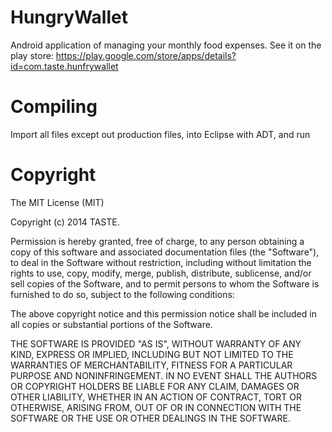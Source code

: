 HungryWallet
============

Android application of managing your monthly food expenses. See it on the play store: https://play.google.com/store/apps/details?id=com.taste.hunfrywallet

Compiling
============

Import all files except out production files, into Eclipse with ADT, and run 


Copyright
============

The MIT License (MIT)

Copyright (c) 2014 TASTE.

Permission is hereby granted, free of charge, to any person obtaining a copy
of this software and associated documentation files (the "Software"), to deal
in the Software without restriction, including without limitation the rights
to use, copy, modify, merge, publish, distribute, sublicense, and/or sell
copies of the Software, and to permit persons to whom the Software is
furnished to do so, subject to the following conditions:

The above copyright notice and this permission notice shall be included in
all copies or substantial portions of the Software.

THE SOFTWARE IS PROVIDED "AS IS", WITHOUT WARRANTY OF ANY KIND, EXPRESS OR
IMPLIED, INCLUDING BUT NOT LIMITED TO THE WARRANTIES OF MERCHANTABILITY,
FITNESS FOR A PARTICULAR PURPOSE AND NONINFRINGEMENT. IN NO EVENT SHALL THE
AUTHORS OR COPYRIGHT HOLDERS BE LIABLE FOR ANY CLAIM, DAMAGES OR OTHER
LIABILITY, WHETHER IN AN ACTION OF CONTRACT, TORT OR OTHERWISE, ARISING FROM,
OUT OF OR IN CONNECTION WITH THE SOFTWARE OR THE USE OR OTHER DEALINGS IN
THE SOFTWARE.
